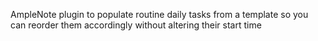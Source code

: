 AmpleNote plugin to populate routine daily tasks from a template so you can reorder them accordingly without altering their start time
